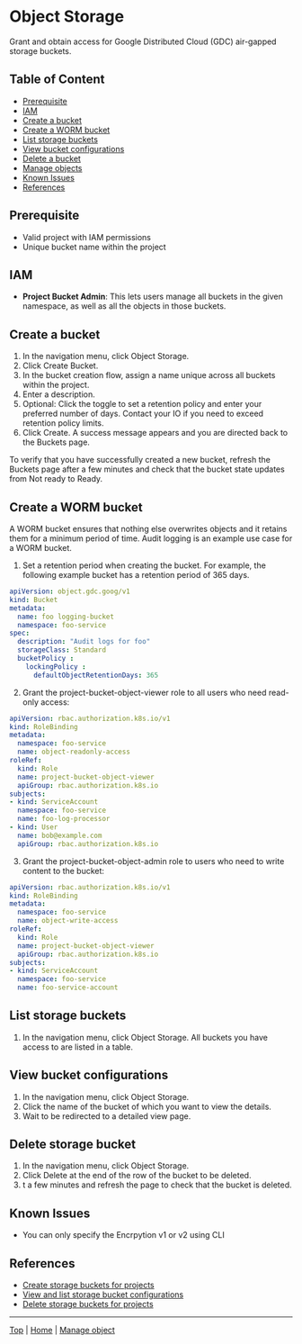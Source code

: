 # Object Storage

Grant and obtain access for Google Distributed Cloud (GDC) air-gapped storage buckets.

## Table of Content
- [Prerequisite](#prerequisite)
- [IAM](#iam)
- [Create a bucket](#create-a-bucket)
- [Create a WORM bucket](#create-a-worm-bucket)
- [List storage buckets](#list-storage-buckets)
- [View bucket configurations](#view-bucket-configurations)
- [Delete a bucket](#delete-storage-bucket)
- [Manage objects](/docs/manage-object.md)
- [Known Issues](#known-issues)
- [References](#references)

## Prerequisite
- Valid project with IAM permissions
- Unique bucket name within the project

## IAM
- **Project Bucket Admin**: This lets users manage all buckets in the given namespace, as well as all the objects in those buckets.

## Create a bucket
1. In the navigation menu, click Object Storage.
2. Click Create Bucket.
3. In the bucket creation flow, assign a name unique across all buckets within the project.
4. Enter a description.
5. Optional: Click the toggle to set a retention policy and enter your preferred number of days. Contact your IO if you need to exceed retention policy limits.
6. Click Create. A success message appears and you are directed back to the Buckets page.

To verify that you have successfully created a new bucket, refresh the Buckets page after a few minutes and check that the bucket state updates from Not ready to Ready.

## Create a WORM bucket
A WORM bucket ensures that nothing else overwrites objects and it retains them for a minimum period of time. Audit logging is an example use case for a WORM bucket.

1. Set a retention period when creating the bucket. For example, the following example bucket has a retention period of 365 days.

```yaml
apiVersion: object.gdc.goog/v1
kind: Bucket
metadata:
  name: foo logging-bucket
  namespace: foo-service
spec:
  description: "Audit logs for foo"
  storageClass: Standard
  bucketPolicy :
    lockingPolicy :
      defaultObjectRetentionDays: 365
```
2. Grant the project-bucket-object-viewer role to all users who need read-only access:
```yaml
apiVersion: rbac.authorization.k8s.io/v1
kind: RoleBinding
metadata:
  namespace: foo-service
  name: object-readonly-access
roleRef:
  kind: Role
  name: project-bucket-object-viewer
  apiGroup: rbac.authorization.k8s.io
subjects:
- kind: ServiceAccount
  namespace: foo-service
  name: foo-log-processor
- kind: User
  name: bob@example.com
  apiGroup: rbac.authorization.k8s.io
```

3. Grant the project-bucket-object-admin role to users who need to write content to the bucket:
```yaml
apiVersion: rbac.authorization.k8s.io/v1
kind: RoleBinding
metadata:
  namespace: foo-service
  name: object-write-access
roleRef:
  kind: Role
  name: project-bucket-object-viewer
  apiGroup: rbac.authorization.k8s.io
subjects:
- kind: ServiceAccount
  namespace: foo-service
  name: foo-service-account
```

## List storage buckets
1. In the navigation menu, click Object Storage. All buckets you have access to are listed in a table.

## View bucket configurations
1. In the navigation menu, click Object Storage.
2. Click the name of the bucket of which you want to view the details.
3. Wait to be redirected to a detailed view page.

## Delete storage bucket
1. In the navigation menu, click Object Storage.
2. Click Delete at the end of the row of the bucket to be deleted.
3. t a few minutes and refresh the page to check that the bucket is deleted.

## Known Issues
- You can only specify the Encrpytion v1 or v2 using CLI

## References
- [Create storage buckets for projects](https://cloud.google.com/distributed-cloud/hosted/docs/latest/gdch/application/ao-user/create-storage-buckets)
- [View and list storage bucket configurations](https://cloud.google.com/distributed-cloud/hosted/docs/latest/gdch/application/ao-user/list-view-storage-buckets)
- [Delete storage buckets for projects](https://cloud.google.com/distributed-cloud/hosted/docs/latest/gdch/application/ao-user/delete-storage-buckets)

---
[Top](#) | [Home](/README.md) | [Manage object](/docs/manage-object.md)